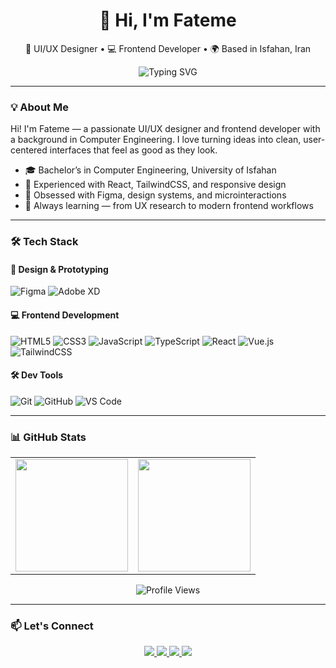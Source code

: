 <h1 align="center">👋 Hi, I'm Fateme</h1>

<p align="center">
  🎨 UI/UX Designer • 💻 Frontend Developer • 🌍 Based in Isfahan, Iran
</p>

<p align="center">
  <img src="https://readme-typing-svg.demolab.com?font=Fira+Code&duration=2500&pause=1000&center=true&vCenter=true&width=435&lines=Designing+beautiful+interfaces;Crafting+clean+React+code;Loving+Figma+%26+Tailwind" alt="Typing SVG" />
</p>

---

### 💡 About Me

Hi! I'm Fateme — a passionate UI/UX designer and frontend developer with a background in Computer Engineering. I love turning ideas into clean, user-centered interfaces that feel as good as they look.

- 🎓 Bachelor’s in Computer Engineering, University of Isfahan  
- 💼 Experienced with React, TailwindCSS, and responsive design  
- 🎨 Obsessed with Figma, design systems, and microinteractions  
- 🧠 Always learning — from UX research to modern frontend workflows  

---

### 🛠️ Tech Stack

#### 🎨 Design & Prototyping  
![Figma](https://img.shields.io/badge/Figma-F24E1E?style=for-the-badge&logo=figma&logoColor=white)
![Adobe XD](https://img.shields.io/badge/AdobeXD-FF61F6?style=for-the-badge&logo=adobexd&logoColor=white)

#### 💻 Frontend Development  
![HTML5](https://img.shields.io/badge/HTML5-E34F26?style=for-the-badge&logo=html5&logoColor=white)
![CSS3](https://img.shields.io/badge/CSS3-1572B6?style=for-the-badge&logo=css3&logoColor=white)
![JavaScript](https://img.shields.io/badge/JavaScript-F7DF1E?style=for-the-badge&logo=javascript&logoColor=black)
![TypeScript](https://img.shields.io/badge/TypeScript-2F74C0?style=for-the-badge&logo=typescript&logoColor=white)
![React](https://img.shields.io/badge/React-20232A?style=for-the-badge&logo=react&logoColor=61DAFB)
![Vue.js](https://img.shields.io/badge/Vue.js-41B883?style=for-the-badge&logo=vue.js&logoColor=white)
![TailwindCSS](https://img.shields.io/badge/TailwindCSS-06B6D4?style=for-the-badge&logo=tailwind-css&logoColor=white)

#### 🛠️ Dev Tools  
![Git](https://img.shields.io/badge/Git-F05032?style=for-the-badge&logo=git&logoColor=white)
![GitHub](https://img.shields.io/badge/GitHub-181717?style=for-the-badge&logo=github&logoColor=white)
![VS Code](https://img.shields.io/badge/VSCode-007ACC?style=for-the-badge&logo=visual-studio-code&logoColor=white)

---

### 📊 GitHub Stats

<table>
  <tr>
    <td>
      <img height="180em" src="https://github-readme-stats.vercel.app/api?username=Fateme-Aghababaei&show_icons=true&theme=transparent&hide_title=false&hide_border=true&include_all_commits=true&count_private=true&line_height=25&card_width=400" />
    </td>
    <td>
      <img height="180em" src="https://github-readme-stats.vercel.app/api/top-langs/?username=Fateme-Aghababaei&layout=compact&theme=transparent&hide_title=false&hide_border=true&langs_count=6&card_width=400" />
    </td>
  </tr>
</table>

<p align="center">
  <img src="https://komarev.com/ghpvc/?username=Fateme-Aghababaei&label=Profile+views&color=blue&style=flat" alt="Profile Views" />
</p>

<!--
### 🌟 Featured Projects

Coming soon...
-->

---

### 📫 Let's Connect

<p align="center">
  <a href="https://www.linkedin.com/in/fateme-aghababaei2002/" target="_blank">
    <img src="https://img.shields.io/badge/-LinkedIn-0077B5?style=for-the-badge&logo=linkedin&logoColor=white" />
  </a>
  <a href="mailto:faghababaei81@gmail.com">
    <img src="https://img.shields.io/badge/-Email-D14836?style=for-the-badge&logo=gmail&logoColor=white" />
  </a>
  <a href="https://t.me/ftm_a_q" target="_blank">
    <img src="https://img.shields.io/badge/-Telegram-2CA5E0?style=for-the-badge&logo=telegram&logoColor=white" />
  </a>
  <a href="https://fateme-aghababaei.framer.website/" target="_blank">
    <img src="https://img.shields.io/badge/-Portfolio-000000?style=for-the-badge&logo=internet-explorer&logoColor=white" />
  </a>
</p>
